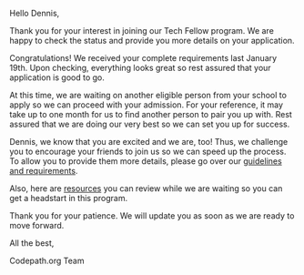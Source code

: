 Hello Dennis,

Thank you for your interest in joining our Tech Fellow program. We are happy to check the status and provide you more details on your application.

Congratulations! We received your complete requirements last January 19th. Upon checking, everything looks great so rest assured that your application is good to go.

At this time, we are waiting on another eligible person from your school to apply so we can proceed with your admission. For your reference, it may take up to one month for us to find another person to pair you up with. Rest assured that we are doing our very best so we can set you up for success.

Dennis, we know that you are excited and we are, too! Thus, we challenge you to encourage your friends to join us so we can speed up the process. To allow you to provide them more details, please go over our [guidelines and requirements](https://info.codepath.org/spring-2021-tech-fellow-scholarship-program).

Also, here are [resources](https://codepath.org/career) you can review while we are waiting so you can get a headstart in this program.

Thank you for your patience. We will update you as soon as we are ready to move forward.

All the best,

Codepath.org Team
